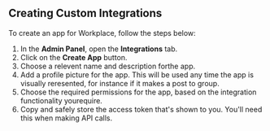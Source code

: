 ## Creating Custom Integrations

To create an app for Workplace, follow the steps below:

  1. In the **Admin Panel**, open the **Integrations** tab.
  2. Click on the **Create App** button.
  3. Choose a relevent name and description forthe app.
  4. Add a profile picture for the app. This will be used any time the app is visually reresented, for instance if it makes a post to group.
  5. Choose the required permissions for the app, based on the integration functionality yourequire.
  6. Copy and safely store the access token that's shown to you. You'll need this when making API calls.
